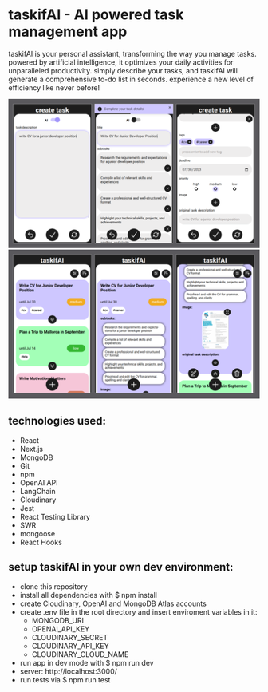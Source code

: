 # taskifAI - AI powered task management app

taskifAI is your personal assistant, transforming the way you manage tasks. powered by artificial intelligence, it optimizes your daily activities for unparalleled productivity. simply describe your tasks, and taskifAI will generate a comprehensive to-do list in seconds. experience a new level of efficiency like never before!

![taskifai-screenshot-1](public/taskifai-screenshot-1.png)
![taskifai-screenshot-2](public/taskifai-screenshot-2.png)

## technologies used:

- React
- Next.js
- MongoDB
- Git
- npm
- OpenAI API
- LangChain
- Cloudinary
- Jest
- React Testing Library
- SWR
- mongoose
- React Hooks

## setup taskifAI in your own dev environment:

- clone this repository
- install all dependencies with $ npm install
- create Cloudinary, OpenAI and MongoDB Atlas accounts
- create .env file in the root directory and insert enviroment variables in it:
  - MONGODB_URI
  - OPENAI_API_KEY
  - CLOUDINARY_SECRET
  - CLOUDINARY_API_KEY
  - CLOUDINARY_CLOUD_NAME
- run app in dev mode with $ npm run dev
- server: http://localhost:3000/
- run tests via $ npm run test

